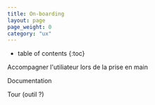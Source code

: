```yaml
---
title: On-boarding
layout: page
page_weight: 0
category: "ux"
---
```

* table of contents
{:toc}

Accompagner l'utiliateur lors de la prise en main

Documentation

Tour (outil ?)
